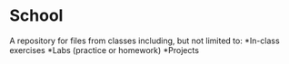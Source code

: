 # School
A repository for files from classes including, but not limited to:
*In-class exercises
*Labs (practice or homework)
*Projects
